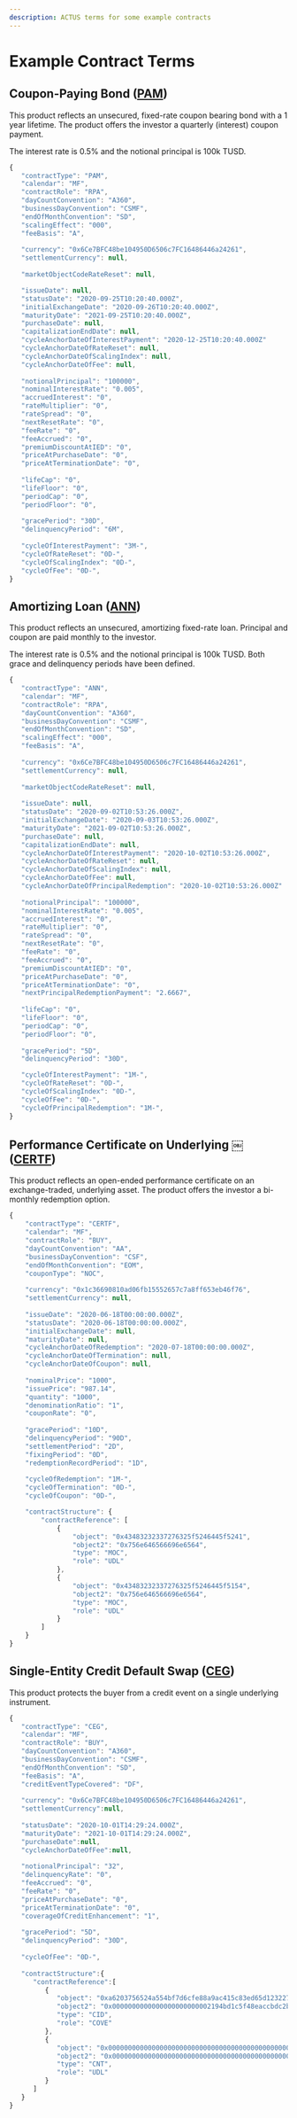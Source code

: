 ```yaml
---
description: ACTUS terms for some example contracts
---
```


# Example Contract Terms

## Coupon-Paying Bond \([PAM](https://github.com/atpar/ap-monorepo/blob/master/packages/protocol/contracts/ACTUS/Core/ACTUSTypes.sol#L300)\)

This product reflects an unsecured, fixed-rate coupon bearing bond with a 1 year lifetime. The product offers the investor a quarterly \(interest\) coupon payment.

The interest rate is 0.5% and the notional principal is 100k TUSD.

```javascript
{
   "contractType": "PAM",
   "calendar": "MF",
   "contractRole": "RPA",
   "dayCountConvention": "A360",
   "businessDayConvention": "CSMF",
   "endOfMonthConvention": "SD",
   "scalingEffect": "000",
   "feeBasis": "A",
   
   "currency": "0x6Ce7BFC48be104950D6506c7FC16486446a24261",
   "settlementCurrency": null,
   
   "marketObjectCodeRateReset": null,

   "issueDate": null,   
   "statusDate": "2020-09-25T10:20:40.000Z",
   "initialExchangeDate": "2020-09-26T10:20:40.000Z",
   "maturityDate": "2021-09-25T10:20:40.000Z",
   "purchaseDate": null,
   "capitalizationEndDate": null,
   "cycleAnchorDateOfInterestPayment": "2020-12-25T10:20:40.000Z"
   "cycleAnchorDateOfRateReset": null,
   "cycleAnchorDateOfScalingIndex": null,
   "cycleAnchorDateOfFee": null,
   
   "notionalPrincipal": "100000",
   "nominalInterestRate": "0.005",
   "accruedInterest": "0",
   "rateMultiplier": "0",
   "rateSpread": "0",
   "nextResetRate": "0",
   "feeRate": "0",
   "feeAccrued": "0",
   "premiumDiscountAtIED": "0",
   "priceAtPurchaseDate": "0",
   "priceAtTerminationDate": "0",
   
   "lifeCap": "0",
   "lifeFloor": "0",
   "periodCap": "0",
   "periodFloor": "0",
   
   "gracePeriod": "30D",
   "delinquencyPeriod": "6M",
   
   "cycleOfInterestPayment": "3M-",
   "cycleOfRateReset": "0D-",
   "cycleOfScalingIndex": "0D-",
   "cycleOfFee": "0D-",
}
```

## Amortizing Loan \([ANN](https://github.com/atpar/ap-monorepo/blob/master/packages/protocol/contracts/ACTUS/Core/ACTUSTypes.sol#L97)\)

This product reflects an unsecured, amortizing fixed-rate loan. Principal and coupon are paid monthly to the investor. 

The interest rate is 0.5% and the notional principal is 100k TUSD. Both grace and delinquency periods have been defined.

```javascript
{
   "contractType": "ANN",
   "calendar": "MF",
   "contractRole": "RPA",
   "dayCountConvention": "A360",
   "businessDayConvention": "CSMF",
   "endOfMonthConvention": "SD",
   "scalingEffect": "000",
   "feeBasis": "A",
   
   "currency": "0x6Ce7BFC48be104950D6506c7FC16486446a24261",
   "settlementCurrency": null,
   
   "marketObjectCodeRateReset": null,
   
   "issueDate": null,
   "statusDate": "2020-09-02T10:53:26.000Z",
   "initialExchangeDate": "2020-09-03T10:53:26.000Z",
   "maturityDate": "2021-09-02T10:53:26.000Z",
   "purchaseDate": null,
   "capitalizationEndDate": null,
   "cycleAnchorDateOfInterestPayment": "2020-10-02T10:53:26.000Z",
   "cycleAnchorDateOfRateReset": null,
   "cycleAnchorDateOfScalingIndex": null,
   "cycleAnchorDateOfFee": null,
   "cycleAnchorDateOfPrincipalRedemption": "2020-10-02T10:53:26.000Z"
   
   "notionalPrincipal": "100000",
   "nominalInterestRate": "0.005",
   "accruedInterest": "0",
   "rateMultiplier": "0",
   "rateSpread": "0",
   "nextResetRate": "0",
   "feeRate": "0",
   "feeAccrued": "0",
   "premiumDiscountAtIED": "0",
   "priceAtPurchaseDate": "0",
   "priceAtTerminationDate": "0",
   "nextPrincipalRedemptionPayment": "2.6667",
   
   "lifeCap": "0",
   "lifeFloor": "0",
   "periodCap": "0",
   "periodFloor": "0",
   
   "gracePeriod": "5D",
   "delinquencyPeriod": "30D",

   "cycleOfInterestPayment": "1M-",
   "cycleOfRateReset": "0D-",
   "cycleOfScalingIndex": "0D-",
   "cycleOfFee": "0D-",
   "cycleOfPrincipalRedemption": "1M-",
}
```

## Performance Certificate on Underlying ￼\([CERTF](https://github.com/atpar/ap-monorepo/blob/master/packages/protocol/contracts/ACTUS/Core/ACTUSTypes.sol#L247)\)

This product reflects an open-ended performance certificate on an exchange-traded, underlying asset. The product offers the investor a bi-monthly redemption option.

```javascript
{
    "contractType": "CERTF",
    "calendar": "MF",
    "contractRole": "BUY",
    "dayCountConvention": "AA",
    "businessDayConvention": "CSF",
    "endOfMonthConvention": "EOM",
    "couponType": "NOC",
    
    "currency": "0x1c36690810ad06fb15552657c7a8ff653eb46f76",
    "settlementCurrency": null,
    
    "issueDate": "2020-06-18T00:00:00.000Z",
    "statusDate": "2020-06-18T00:00:00.000Z",
    "initialExchangeDate": null,
    "maturityDate": null,
    "cycleAnchorDateOfRedemption": "2020-07-18T00:00:00.000Z",
    "cycleAnchorDateOfTermination": null,
    "cycleAnchorDateOfCoupon": null,
    
    "nominalPrice": "1000",
    "issuePrice": "987.14",
    "quantity": "1000",
    "denominationRatio": "1",
    "couponRate": "0",
    
    "gracePeriod": "10D",
    "delinquencyPeriod": "90D",
    "settlementPeriod": "2D",
    "fixingPeriod": "0D",
    "redemptionRecordPeriod": "1D",
    
    "cycleOfRedemption": "1M-",
    "cycleOfTermination": "0D-",
    "cycleOfCoupon": "0D-",

    "contractStructure": {
        "contractReference": [
            {
                "object": "0x43483232337276325f5246445f5241",
                "object2": "0x756e646566696e6564",
                "type": "MOC",
                "role": "UDL"
            },
            {
                "object": "0x43483232337276325f5246445f5154",
                "object2": "0x756e646566696e6564",
                "type": "MOC",
                "role": "UDL"
            }
        ]
    }
}
```

## Single-Entity Credit Default Swap \([CEG](https://github.com/atpar/ap-monorepo/blob/master/packages/protocol/contracts/ACTUS/Core/ACTUSTypes.sol#L203)\)

This product protects the buyer from a credit event on a single underlying instrument.

```javascript
{
   "contractType": "CEG",
   "calendar": "MF",
   "contractRole": "BUY",
   "dayCountConvention": "A360",
   "businessDayConvention": "CSMF",
   "endOfMonthConvention": "SD",
   "feeBasis": "A",
   "creditEventTypeCovered": "DF",
   
   "currency": "0x6Ce7BFC48be104950D6506c7FC16486446a24261",
   "settlementCurrency":null,
   
   "statusDate": "2020-10-01T14:29:24.000Z",
   "maturityDate": "2021-10-01T14:29:24.000Z",
   "purchaseDate":null,
   "cycleAnchorDateOfFee":null,
   
   "notionalPrincipal": "32",
   "delinquencyRate": "0",
   "feeAccrued": "0",
   "feeRate": "0",
   "priceAtPurchaseDate": "0",
   "priceAtTerminationDate": "0",
   "coverageOfCreditEnhancement": "1",
   
   "gracePeriod": "5D",
   "delinquencyPeriod": "30D",
   
   "cycleOfFee": "0D-",
   
   "contractStructure":{
      "contractReference":[
         {
            "object": "0xa6203756524a554bf7d6cfe88a9ac415c83ed65d123227bb2026d936e5a4bcdf",
            "object2": "0x0000000000000000000000002194bd1c5f48eaccbdc2b894abe98afa116aced8",
            "type": "CID",
            "role": "COVE"
         },
         {
            "object": "0x0000000000000000000000000000000000000000000000000000000000000000",
            "object2": "0x0000000000000000000000000000000000000000000000000000000000000000",
            "type": "CNT",
            "role": "UDL"
         }
      ]
   }
}
```

